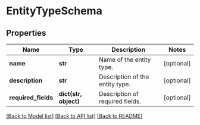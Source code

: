 # EntityTypeSchema

## Properties
Name | Type | Description | Notes
------------ | ------------- | ------------- | -------------
**name** | **str** | Name of the entity type. | [optional] 
**description** | **str** | Description of the entity type. | [optional] 
**required_fields** | **dict(str, object)** | Description of required fields. | [optional] 

[[Back to Model list]](../README.md#documentation-for-models) [[Back to API list]](../README.md#documentation-for-api-endpoints) [[Back to README]](../README.md)

